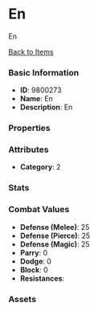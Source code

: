 # En

En

[Back to Items](../items.md)

### Basic Information

- **ID**: 9800273
- **Name**: En
- **Description**: En

### Properties


### Attributes

- **Category**: 2

### Stats


### Combat Values

- **Defense (Melee)**: 25
- **Defense (Pierce)**: 25
- **Defense (Magic)**: 25
- **Parry**: 0
- **Dodge**: 0
- **Block**: 0
- **Resistances**: 

### Assets


